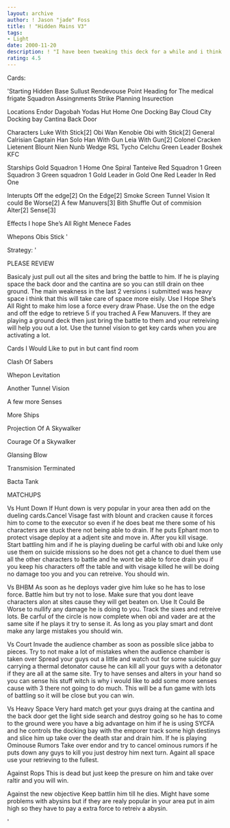 ```yaml
---
layout: archive
author: ! Jason "jade" Foss
title: ! "Hidden Mains V3"
tags:
- Light
date: 2000-11-20
description: ! "I have been tweaking this deck for a while and i think its pretty good. I dropped the entire cloud city thing thank to a couple of good reviews."
rating: 4.5
---
```

Cards: 

'Starting
Hidden Base
Sullust
Rendevouse Point
Heading for The medical frigate
Squadron Assingnments
Strike Planning
Insurection

Locations
Endor
Dagobah
Yodas Hut
Home One Docking Bay
Cloud City Docking bay
Cantina
Back Door

Characters
Luke With Stick[2]
Obi Wan Kenobie
Obi with Stick[2]
General Calrisian
Captain Han Solo
Han With Gun
Leia With Gun[2]
Colonel Cracken
Lietenent Blount
Nien Nunb
Wedge RSL
Tycho Celchu
Green Leader
Boshek
KFC

Starships
Gold Squadron 1
Home One
Spiral
Tanteive
Red Squadron 1
Green Squadron 3
Green squadron 1
Gold Leader in Gold One
Red Leader In Red One

Interupts
Off the edge[2]
On the Edge[2]
Smoke Screen
Tunnel Vision
It could Be Worse[2]
A few Manuvers[3]
Bith Shuffle
Out of commision
Alter[2]
Sense[3]

Effects
I hope She’s All Right
Menece Fades

Whepons
Obis Stick '

Strategy: '

PLEASE REVIEW 


  Basicaly just pull out all the sites and bring the battle to him. If he is playing space the back door and the cantina are so you can still drain on thee ground. The main weakness in the last 2 versions i submitted was heavy space i think that this will take care of space more eisily. Use I Hope She’s All Right to make him lose a force every draw Phase. Use the on the edge and off the edge to retrieve 5 if you trached A Few Manuvers. If they are playing a ground deck then just bring the battle to them and your retreiving will help you out a lot. Use the tunnel vision to get key cards when you are activating a lot.

Cards I Would Like to put in but cant find room

Clash Of Sabers

Whepon Levitation

Another Tunnel Vision

A few more Senses

More Ships

Projection Of A Skywalker

Courage Of a Skywalker

Glansing Blow

Transmision Terminated

Bacta Tank

MATCHUPS

Vs Hunt Down
If Hunt down is very popular in your area then add on the dueling cards.Cancel Visage fast with blount and cracken cause it forces him to come to the executor so even if he does beat me there some of his characters are stuck there not being able to drain. If he puts Ephant mon to protect visage deploy at a adjent site and move in. After you kill visage. Start battling him and if he is playing dueling be carful with obi and luke only use them on suicide missions so he does not get a chance to duel them use all the other characters to battle and he wont be able to force drain you if you keep his characters off the table and with visage killed he will be doing no damage too you and you can retreive. You should win.

Vs BHBM
As soon as he deploys vader give him luke so he has to lose force. Battle him but try not to lose.
Make sure that you dont leave characters alon at sites cause they will get beaten on. Use It Could Be Worse to nullify any damage he is doing to you. Track the sixes and retreive lots. Be carful of the circle is now complete when obi and vader are at the same site if he plays it try to sense it. As long as you play smart and dont make any large mistakes you should win.

Vs Court
Invade the audience chamber as soon as possible slice jabba to pieces. Try to not make a lot of mistakes when the audience chamber is taken over Spread your guys out a little and watch out for some suicide guy carrying a thermal detonator cause he can kill all your guys with a detonator if they are all at the same site. Try to have senses and alters in your hand so you can sense his stuff witch is why i would like to add some more senses cause with 3 there not going to do much. This will be a fun game with lots of battling so it will be close but you can win.

Vs Heavy Space
Very hard match get your guys draing at the cantina and the back door get the light side search and destroy going so he has to come to the ground were you have a big advantage on him if he is using SYCFA and he controls the docking bay with the emporer track some high destinys and slice him up take over the death star and drain him. If he is playing Ominouse Rumors Take over endor and try to cancel ominous rumors if he puts down any guys to kill you just destroy him next turn. Againt all space use your retrieving to the fullest.

Against Rops
This is dead but just keep the presure on him and take over raltir and you will win.

Against the new objective
Keep battlin him till he dies. Might have some problems with abysins but if they are realy popular in your area put in aim high so they have to pay a extra force to retreiv a abysin.

'